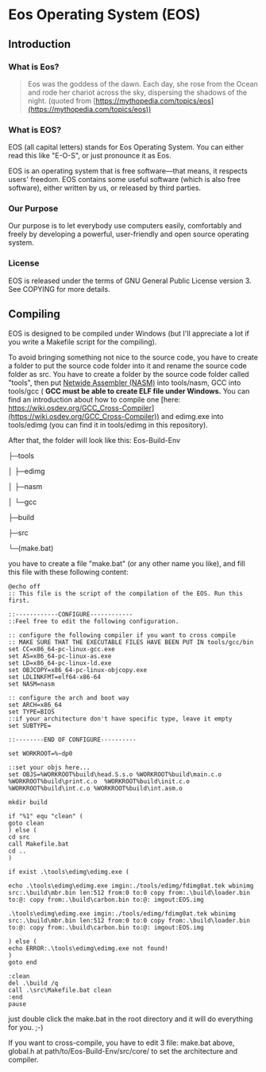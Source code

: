 # Eos Operating System (EOS)

## Introduction

### What is Eos?

> Eos was the goddess of the dawn. Each day, she rose from the Ocean and rode her chariot across the sky, dispersing the shadows of the night. (quoted from [https://mythopedia.com/topics/eos](https://mythopedia.com/topics/eos))

### What is EOS?

EOS (all capital letters) stands for Eos Operating System. You can either read this like "E-O-S", or just pronounce it as Eos.

EOS is an operating system that is free software—that means, it respects users' freedom. EOS contains some useful software (which is also free software), either written by us, or released by third parties.

### Our Purpose

Our purpose is to let everybody use computers easily, comfortably and freely by developing a powerful, user-friendly and open source operating system.

### License

EOS is released under the terms of GNU General Public License version 3. See COPYING for more details.

## Compiling

EOS is designed to be compiled under Windows (but I'll appreciate a lot if you write a Makefile script for the compiling). 

To avoid bringing something not nice to the source code, you have to create a folder to put the source code folder into it and rename the source code folder as src. You have to create a folder by the source code folder called "tools", then put [Netwide Assembler (NASM)](https://nasm.us/) into tools/nasm, GCC into tools/gcc ( **GCC must be able to create ELF file under Windows.** You can find an introduction about how to compile one [here: https://wiki.osdev.org/GCC_Cross-Compiler](https://wiki.osdev.org/GCC_Cross-Compiler)) and edimg.exe into tools/edimg (you can find it in tools/edimg in this repository). 

After that, the folder will look like this:
Eos-Build-Env

├─tools

│  ├─edimg

│  ├─nasm

│  └─gcc

├─build

├─src

└─(make.bat)

you have to create a file "make.bat" (or any other name you like), and fill this file with these following content:

```
@echo off
:: This file is the script of the compilation of the EOS. Run this first.

::------------CONFIGURE------------
::Feel free to edit the following configuration.

:: configure the following compiler if you want to cross compile
:: MAKE SURE THAT THE EXECUTABLE FILES HAVE BEEN PUT IN tools/gcc/bin
set CC=x86_64-pc-linux-gcc.exe
set AS=x86_64-pc-linux-as.exe
set LD=x86_64-pc-linux-ld.exe
set OBJCOPY=x86_64-pc-linux-objcopy.exe
set LDLINKFMT=elf64-x86-64
set NASM=nasm

:: configure the arch and boot way
set ARCH=x86_64
set TYPE=BIOS
::if your architecture don't have specific type, leave it empty
set SUBTYPE=

::--------END OF CONFIGURE----------

set WORKROOT=%~dp0

::set your objs here...
set OBJS=%WORKROOT%build\head.S.s.o %WORKROOT%build\main.c.o %WORKROOT%build\print.c.o  %WORKROOT%build\init.c.o %WORKROOT%build\int.c.o %WORKROOT%build\int.asm.o

mkdir build

if "%1" equ "clean" ( 
goto clean
) else ( 
cd src
call Makefile.bat
cd ..
)

if exist .\tools\edimg\edimg.exe (

echo .\tools\edimg\edimg.exe imgin:./tools/edimg/fdimg0at.tek wbinimg src:.\build\mbr.bin len:512 from:0 to:0 copy from:.\build\loader.bin to:@: copy from:.\build\carbon.bin to:@: imgout:EOS.img

.\tools\edimg\edimg.exe imgin:./tools/edimg/fdimg0at.tek wbinimg src:.\build\mbr.bin len:512 from:0 to:0 copy from:.\build\loader.bin to:@: copy from:.\build\carbon.bin to:@: imgout:EOS.img

) else (
echo ERROR:.\tools\edimg\edimg.exe not found!
)
goto end

:clean
del .\build /q
call .\src\Makefile.bat clean
:end
pause
```

just double click the make.bat in the root directory and it will do everything for you. ;-) 

If you want to cross-compile, you have to edit 3 file: make.bat above, global.h at path/to/Eos-Build-Env/src/core/ to set the architecture and compiler.
